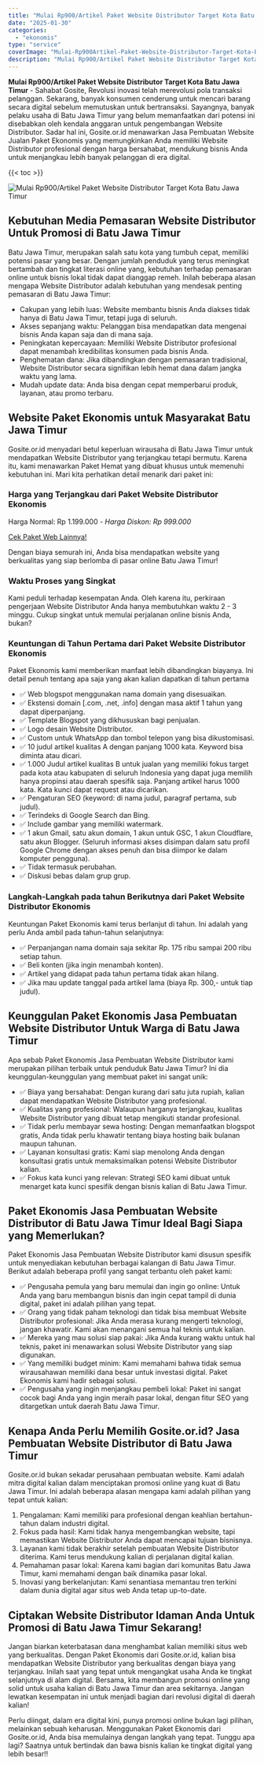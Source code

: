 ```yaml
---
title: "Mulai Rp900/Artikel Paket Website Distributor Target Kota Batu Jawa Timur"
date: "2025-01-30"
categories: 
  - "ekonomis"
type: "service"
coverImage: "Mulai-Rp900Artikel-Paket-Website-Distributor-Target-Kota-Batu-Jawa-Timur.png"
description: "Mulai Rp900/Artikel Paket Website Distributor Target Kota Batu Jawa Timur. Perlu diingat, dalam era digital kini, punya promosi online bukan lagi pilihan, me..."
---
```


**Mulai Rp900/Artikel Paket Website Distributor Target Kota Batu Jawa Timur** - Sahabat Gosite, Revolusi inovasi telah merevolusi pola transaksi pelanggan. Sekarang, banyak konsumen cenderung untuk mencari barang secara digital sebelum memutuskan untuk bertransaksi. Sayangnya, banyak pelaku usaha di Batu Jawa Timur yang belum memanfaatkan dari potensi ini disebabkan oleh kendala anggaran untuk pengembangan Website Distributor. Sadar hal ini, Gosite.or.id menawarkan Jasa Pembuatan Website Jualan Paket Ekonomis yang memungkinkan Anda memiliki Website Distributor profesional dengan harga bersahabat, mendukung bisnis Anda untuk menjangkau lebih banyak pelanggan di era digital.

{{< toc >}}

![Mulai Rp900/Artikel Paket Website Distributor Target Kota Batu Jawa Timur](/images/ekonomis/Mulai-Rp900Artikel-Paket-Website-Distributor-Target-Kota-Batu-Jawa-Timur.png)

## Kebutuhan Media Pemasaran Website Distributor Untuk Promosi di Batu Jawa Timur

Batu Jawa Timur, merupakan salah satu kota yang tumbuh cepat, memiliki potensi pasar yang besar. Dengan jumlah penduduk yang terus meningkat bertambah dan tingkat literasi online yang, kebutuhan terhadap pemasaran online untuk bisnis lokal tidak dapat dianggap remeh. Inilah beberapa alasan mengapa Website Distributor adalah kebutuhan yang mendesak penting pemasaran di Batu Jawa Timur:

- Cakupan yang lebih luas: Website membantu bisnis Anda diakses tidak hanya di Batu Jawa Timur, tetapi juga di seluruh.
- Akses sepanjang waktu: Pelanggan bisa mendapatkan data mengenai bisnis Anda kapan saja dan di mana saja.
- Peningkatan kepercayaan: Memiliki Website Distributor profesional dapat menambah kredibilitas konsumen pada bisnis Anda.
- Penghematan dana: Jika dibandingkan dengan pemasaran tradisional, Website Distributor secara signifikan lebih hemat dana dalam jangka waktu yang lama.
- Mudah update data: Anda bisa dengan cepat memperbarui produk, layanan, atau promo terbaru.

## Website Paket Ekonomis untuk Masyarakat Batu Jawa Timur

Gosite.or.id menyadari betul keperluan wirausaha di Batu Jawa Timur untuk mendapatkan Website Distributor yang terjangkau tetapi bermutu. Karena itu, kami menawarkan Paket Hemat yang dibuat khusus untuk memenuhi kebutuhan ini. Mari kita perhatikan detail menarik dari paket ini:

### Harga yang Terjangkau dari Paket Website Distributor Ekonomis

<a class="cta-button">Harga Normal: Rp 1.199.000 - <em>Harga Diskon: Rp 999.000</em></a>

<a href="/jasa-web/" class="cta-button">Cek Paket Web Lainnya!</a>

Dengan biaya semurah ini, Anda bisa mendapatkan website yang berkualitas yang siap berlomba di pasar online Batu Jawa Timur!

### Waktu Proses yang Singkat

Kami peduli terhadap kesempatan Anda. Oleh karena itu, perkiraan pengerjaan Website Distributor Anda hanya membutuhkan waktu 2 - 3 minggu. Cukup singkat untuk memulai perjalanan online bisnis Anda, bukan?

### Keuntungan di Tahun Pertama dari Paket Website Distributor Ekonomis

Paket Ekonomis kami memberikan manfaat lebih dibandingkan biayanya. Ini detail penuh tentang apa saja yang akan kalian dapatkan di tahun pertama

- ✅ Web blogspot menggunakan nama domain yang disesuaikan.
- ✅ Ekstensi domain \[.com, .net, .info\] dengan masa aktif 1 tahun yang dapat diperpanjang.
- ✅ Template Blogspot yang dikhususkan bagi penjualan.
- ✅ Logo desain Website Distributor.
- ✅ Custom untuk WhatsApp dan tombol telepon yang bisa dikustomisasi.
- ✅ 10 judul artikel kualitas A dengan panjang 1000 kata. Keyword bisa diminta atau dicari.
- ✅ 1.000 Judul artikel kualitas B untuk jualan yang memiliki fokus target pada kota atau kabupaten di seluruh Indonesia yang dapat juga memilih hanya propinsi atau daerah spesifik saja. Panjang artikel harus 1000 kata. Kata kunci dapat request atau dicarikan.
- ✅ Pengaturan SEO (keyword: di nama judul, paragraf pertama, sub judul).
- ✅ Terindeks di Google Search dan Bing.
- ✅ Include gambar yang memiliki watermark.
- ✅ 1 akun Gmail, satu akun domain, 1 akun untuk GSC, 1 akun Cloudflare, satu akun Blogger. (Seluruh informasi akses disimpan dalam satu profil Google Chrome dengan akses penuh dan bisa diimpor ke dalam komputer pengguna).
- ✅ Tidak termasuk perubahan.
- ✅ Diskusi bebas dalam grup grup.

### Langkah-Langkah pada tahun Berikutnya dari Paket Website Distributor Ekonomis

Keuntungan Paket Ekonomis kami terus berlanjut di tahun. Ini adalah yang perlu Anda ambil pada tahun-tahun selanjutnya:

- ✅ Perpanjangan nama domain saja sekitar Rp. 175 ribu sampai 200 ribu setiap tahun.
- ✅ Beli konten (jika ingin menambah konten).
- ✅ Artikel yang didapat pada tahun pertama tidak akan hilang.
- ✅ Jika mau update tanggal pada artikel lama (biaya Rp. 300,- untuk tiap judul).

## Keunggulan Paket Ekonomis Jasa Pembuatan Website Distributor Untuk Warga di Batu Jawa Timur

Apa sebab Paket Ekonomis Jasa Pembuatan Website Distributor kami merupakan pilihan terbaik untuk penduduk Batu Jawa Timur? Ini dia keunggulan-keunggulan yang membuat paket ini sangat unik:

- ✅ Biaya yang bersahabat: Dengan kurang dari satu juta rupiah, kalian dapat mendapatkan Website Distributor yang profesional.
- ✅ Kualitas yang profesional: Walaupun harganya terjangkau, kualitas Website Distributor yang dibuat tetap mengikuti standar profesional.
- ✅ Tidak perlu membayar sewa hosting: Dengan memanfaatkan blogspot gratis, Anda tidak perlu khawatir tentang biaya hosting baik bulanan maupun tahunan.
- ✅ Layanan konsultasi gratis: Kami siap menolong Anda dengan konsultasi gratis untuk memaksimalkan potensi Website Distributor kalian.
- ✅ Fokus kata kunci yang relevan: Strategi SEO kami dibuat untuk menarget kata kunci spesifik dengan bisnis kalian di Batu Jawa Timur.

## Paket Ekonomis Jasa Pembuatan Website Distributor di Batu Jawa Timur Ideal Bagi Siapa yang Memerlukan?

Paket Ekonomis Jasa Pembuatan Website Distributor kami disusun spesifik untuk menyediakan kebutuhan berbagai kalangan di Batu Jawa Timur. Berikut adalah beberapa profil yang sangat terbantu oleh paket kami:

- ✅ Pengusaha pemula yang baru memulai dan ingin go online: Untuk Anda yang baru membangun bisnis dan ingin cepat tampil di dunia digital, paket ini adalah pilihan yang tepat.
- ✅ Orang yang tidak paham teknologi dan tidak bisa membuat Website Distributor profesional: Jika Anda merasa kurang mengerti teknologi, jangan khawatir. Kami akan menangani semua hal teknis untuk kalian.
- ✅ Mereka yang mau solusi siap pakai: Jika Anda kurang waktu untuk hal teknis, paket ini menawarkan solusi Website Distributor yang siap digunakan.
- ✅ Yang memiliki budget minim: Kami memahami bahwa tidak semua wirausahawan memiliki dana besar untuk investasi digital. Paket Ekonomis kami hadir sebagai solusi.
- ✅ Pengusaha yang ingin menjangkau pembeli lokal: Paket ini sangat cocok bagi Anda yang ingin meraih pasar lokal, dengan fitur SEO yang ditargetkan untuk daerah Batu Jawa Timur.

## Kenapa Anda Perlu Memilih Gosite.or.id? Jasa Pembuatan Website Distributor di Batu Jawa Timur

Gosite.or.id bukan sekadar perusahaan pembuatan website. Kami adalah mitra digital kalian dalam menciptakan promosi online yang kuat di Batu Jawa Timur. Ini adalah beberapa alasan mengapa kami adalah pilihan yang tepat untuk kalian:

1. Pengalaman: Kami memiliki para profesional dengan keahlian bertahun-tahun dalam industri digital.
2. Fokus pada hasil: Kami tidak hanya mengembangkan website, tapi memastikan Website Distributor Anda dapat mencapai tujuan bisnisnya.
3. Layanan kami tidak berakhir setelah pembuatan Website Distributor diterima. Kami terus mendukung kalian di perjalanan digital kalian.
4. Pemahaman pasar lokal: Karena kami bagian dari komunitas Batu Jawa Timur, kami memahami dengan baik dinamika pasar lokal.
5. Inovasi yang berkelanjutan: Kami senantiasa memantau tren terkini dalam dunia digital agar situs web Anda tetap up-to-date.

## Ciptakan Website Distributor Idaman Anda Untuk Promosi di Batu Jawa Timur Sekarang!

Jangan biarkan keterbatasan dana menghambat kalian memiliki situs web yang berkualitas. Dengan Paket Ekonomis dari Gosite.or.id, kalian bisa mendapatkan Website Distributor yang berkualitas dengan biaya yang terjangkau. Inilah saat yang tepat untuk mengangkat usaha Anda ke tingkat selanjutnya di alam digital. Bersama, kita membangun promosi online yang solid untuk usaha kalian di Batu Jawa Timur dan area sekitarnya. Jangan lewatkan kesempatan ini untuk menjadi bagian dari revolusi digital di daerah kalian!

Perlu diingat, dalam era digital kini, punya promosi online bukan lagi pilihan, melainkan sebuah keharusan. Menggunakan Paket Ekonomis dari Gosite.or.id, Anda bisa memulainya dengan langkah yang tepat. Tunggu apa lagi? Saatnya untuk bertindak dan bawa bisnis kalian ke tingkat digital yang lebih besar!!